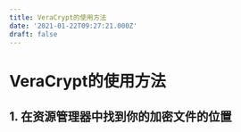 ```yaml
---
title: VeraCrypt的使用方法
date: '2021-01-22T09:27:21.000Z'
draft: false
---
```


# VeraCrypt的使用方法

## 1. 在资源管理器中找到你的加密文件的位置

